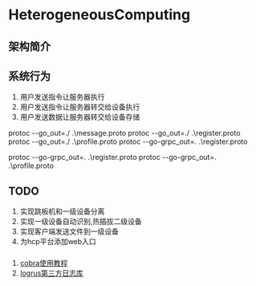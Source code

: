 # HeterogeneousComputing


## 架构简介



## 系统行为
1. 用户发送指令让服务器执行
2. 用户发送指令让服务器转交给设备执行
3. 用户发送数据让服务器转交给设备存储

protoc --go_out=./ .\message.proto
protoc --go_out=./ .\register.proto
protoc --go_out=./ .\profile.proto
protoc --go-grpc_out=. .\register.proto

protoc --go-grpc_out=. .\register.proto
protoc --go-grpc_out=. .\profile.proto
## TODO
1. 实现跳板机和一级设备分离
2. 实现一级设备自动识别,热插拔二级设备
3. 实现客户端发送文件到一级设备
4. 为hcp平台添加web入口

### 
1. [cobra使用教程](https://xcbeyond.cn/blog/golang/cobra-quick-start/)
2. [logrus第三方日志库](https://github.com/sirupsen/logrus)